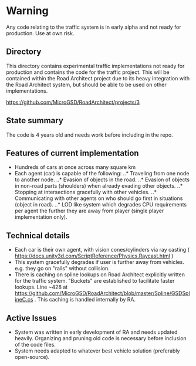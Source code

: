 
# Warning
Any code relating to the traffic system is in early alpha and not ready for production. Use at own risk.

## Directory
This directory contains experimental traffic implementations not ready for production and contains the code for the traffic project. This will be contained within the Road Architect project due to its heavy integration with the Road Architect system, but should be able to be used on other implementations.

https://github.com/MicroGSD/RoadArchitect/projects/3

## State summary
The code is 4 years old and needs work before including in the repo.

## Features of current implementation
* Hundreds of cars at once across many square km
* Each agent (car) is capable of the following:
..* Traveling from one node to another node.
..* Evasion of objects in the road.
..* Evasion of objects in non-road parts (shoulders) when already evading other objects.
..* Stopping at intersections gracefully with other vehicles.
..* Communicating with other agents on who should go first in situations (object in road).
..* LOD like system which degrades CPU requirements per agent the further they are away from player (single player implementation only).

## Technical details
* Each car is their own agent, with vision cones/cylinders via ray casting ( https://docs.unity3d.com/ScriptReference/Physics.Raycast.html )
* This system gracefully degrades if user is further away from vehicles. e.g. they go on "rails" without collision.
* There is caching on spline lookups on Road Architect explicitly  written for the traffic system. "Buckets" are established to facilitate faster lookups. Line ~428 at https://github.com/MicroGSD/RoadArchitect/blob/master/Spline/GSDSplineC.cs . This caching is handled internally by RA.

## Active Issues
* System was written in early development of RA and needs updated heavily. Organizing and pruning old code is necessary before inclusion of the code files.
* System needs adapted to whatever best vehicle solution (preferably open-source).
